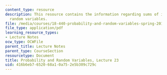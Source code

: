 ```yaml
---
content_type: resource
description: This resource contains the information regarding sums of independent
  random variables.
file: /media/courses/18-440-probability-and-random-variables-spring-2014/416b6eb7652068a10a752e5b309c729c_MIT18_440S14_Lecture23.pdf
file_type: application/pdf
learning_resource_types:
- Lecture Notes
ocw_type: OCWFile
parent_title: Lecture Notes
parent_type: CourseSection
resourcetype: Document
title: Probability and Random Variables, Lecture 23
uid: 416b6eb7-6520-68a1-0a75-2e5b309c729c
---
```

